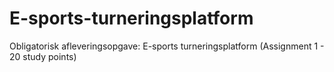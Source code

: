 # E-sports-turneringsplatform
Obligatorisk afleveringsopgave: E-sports turneringsplatform (Assignment 1 - 20 study points)
